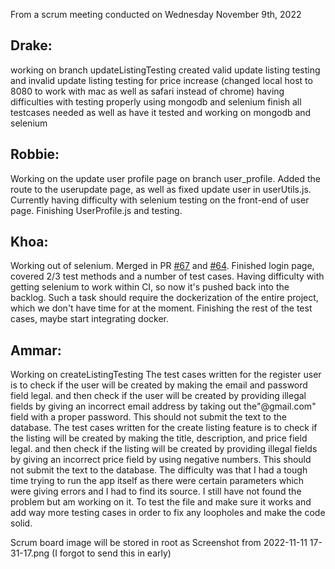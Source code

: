 From a scrum meeting conducted on Wednesday November 9th, 2022

## Drake:
working on branch updateListingTesting
created valid update listing testing and invalid update listing testing for price increase (changed local host to 8080 to work with mac as well as safari instead of chrome)
having difficulties with testing properly using mongodb and selenium
finish all testcases needed as well as have it tested and working on mongodb and selenium 
## Robbie:
Working on the update user profile page on branch user_profile. Added the route to the userupdate page, as well as fixed update user in userUtils.js. 
Currently having difficulty with selenium testing on the front-end of user page. 
Finishing UserProfile.js and testing.
## Khoa:
Working out of selenium. 
Merged in PR [#67](https://github.com/BasicallyOk/CISC327_20/pull/67) and [#64](https://github.com/BasicallyOk/CISC327_20/pull/64). Finished login page, covered 2/3 test methods and a number of test cases.
Having difficulty with getting selenium to work within CI, so now it's pushed back into the backlog. Such a task should require the dockerization of the entire project, which we don't have time for at the moment.
Finishing the rest of the test cases, maybe start integrating docker.
## Ammar:
Working on createListingTesting
The test cases written for the register user is to check if the user will be created by making the email and password field legal. and then check if the user will be created by providing illegal fields by giving an incorrect email address by taking out the"@gmail.com" field with a proper password. This should not submit the text to the database.
The test cases written for the create listing feature is to check if the listing will be created by making the title, description, and price field legal. and then check if the listing will be created by providing illegal fields by giving an incorrect price field by using negative numbers. This should not submit the text to the database.
The difficulty was that I had a tough time trying to run the app itself as there were certain parameters which were giving errors and I had to find its source. I still have not found the problem but am working on it.
To test the file and make sure it works and add way more testing cases in order to fix any loopholes and make the code solid.

Scrum board image will be stored in root as Screenshot from 2022-11-11 17-31-17.png (I forgot to send this in early)
